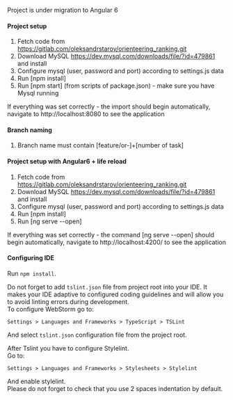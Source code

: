 Project is under migration to Angular 6

<h4>Project setup</h4>

1. Fetch code from https://gitlab.com/oleksandrstarov/orienteering_ranking.git 
2. Download MySQL https://dev.mysql.com/downloads/file/?id=479861 and install
3. Configure mysql (user, password and port) according to settings.js data
4. Run [npm install]
5. Run [npm start] (from scripts of package.json) - make sure you have Mysql running

If everything was set correctly - the import should begin automatically,
navigate to http://localhost:8080 to see the application

<h4>Branch naming</h4>

 1. Branch name must contain [feature/or-]+[number of task]

<h4>Project setup with Angular6 + life reload</h4>

 1. Fetch code from https://gitlab.com/oleksandrstarov/orienteering_ranking.git 
 2. Download MySQL https://dev.mysql.com/downloads/file/?id=479861 and install
 3. Configure mysql (user, password and port) according to settings.js data
 4. Run [npm install]
 5. Run [ng serve --open]

If everything was set correctly - the command [ng serve --open] should begin automatically,
navigate to http://localhost:4200/ to see the application


#### Configuring IDE
Run `npm install`. 

Do not forget to add `tslint.json` file from project root into your IDE. It makes your IDE adaptive to configured coding guidelines and will allow you to avoid linting errors during development.  
To configure WebStorm go to:
```
Settings > Languages and Frameworks > TypeScript > TSLint
```
And select `tslint.json` configuration file from the project root.

After Tslint you have to configure Stylelint.  
Go to:
```
Settings > Languages and Frameworks > Stylesheets > Stylelint
```
And enable stylelint.  
Please do not forget to check that you use 2 spaces indentation by default.
